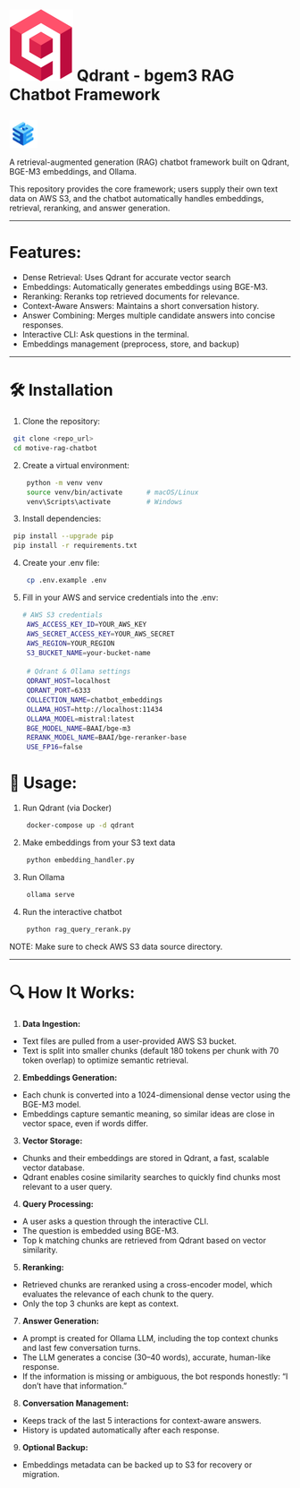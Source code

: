 #  ![](assets/logomark.svg) Qdrant - bgem3 RAG Chatbot Framework <p align="center">
  <img src="assets/bge_logo.jpeg" alt="Diagram" width="50">
</p>

A retrieval-augmented generation (RAG) chatbot framework built on Qdrant, BGE-M3 embeddings, and Ollama.

This repository provides the core framework; users supply their own text data on AWS S3, and the chatbot automatically handles embeddings, retrieval, reranking, and answer generation.

___________________________________________________________________________________

# Features:
- Dense Retrieval: Uses Qdrant for accurate vector search
- Embeddings: Automatically generates embeddings using BGE-M3.
- Reranking: Reranks top retrieved documents for relevance.
- Context-Aware Answers: Maintains a short conversation history.
- Answer Combining: Merges multiple candidate answers into concise responses.
- Interactive CLI: Ask questions in the terminal.
- Embeddings management (preprocess, store, and backup)

___________________________________________________________________________________


# 🛠 Installation
1.	Clone the repository:
   ```bash
 	git clone <repo_url>
	cd motive-rag-chatbot
   ```

2. Create a virtual environment:
   ```bash
    python -m venv venv
	source venv/bin/activate      # macOS/Linux
	venv\Scripts\activate         # Windows
   ```

3.	Install dependencies:
   ```bash
	pip install --upgrade pip
	pip install -r requirements.txt
   ```

4. Create your .env file:
   ```bash
    cp .env.example .env
   ```
5. Fill in your AWS and service credentials into the .env:
   ```bash
   # AWS S3 credentials
	AWS_ACCESS_KEY_ID=YOUR_AWS_KEY
	AWS_SECRET_ACCESS_KEY=YOUR_AWS_SECRET
	AWS_REGION=YOUR_REGION
	S3_BUCKET_NAME=your-bucket-name
	
	# Qdrant & Ollama settings
	QDRANT_HOST=localhost
	QDRANT_PORT=6333
	COLLECTION_NAME=chatbot_embeddings
	OLLAMA_HOST=http://localhost:11434
	OLLAMA_MODEL=mistral:latest
	BGE_MODEL_NAME=BAAI/bge-m3
	RERANK_MODEL_NAME=BAAI/bge-reranker-base
	USE_FP16=false
   ```
# 🚀 Usage:
1. Run Qdrant (via Docker)
   ```bash
    docker-compose up -d qdrant
   ```

2. Make embeddings from your S3 text data
   ```bash
    python embedding_handler.py
   
3. Run Ollama
   ```bash
    ollama serve
   ```

4. Run the interactive chatbot
   ```bash
    python rag_query_rerank.py
   ```

NOTE: Make sure to check AWS S3 data source directory.

_____________________________________________________________________________

# 🔍 How It Works:

1. **Data Ingestion:**
- Text files are pulled from a user-provided AWS S3 bucket.
- Text is split into smaller chunks (default 180 tokens per chunk with 70 token overlap) to optimize semantic retrieval.
  
2. **Embeddings Generation:**
- Each chunk is converted into a 1024-dimensional dense vector using the BGE-M3 model.
- Embeddings capture semantic meaning, so similar ideas are close in vector space, even if words differ.
  
3. **Vector Storage:**
- Chunks and their embeddings are stored in Qdrant, a fast, scalable vector database.
- Qdrant enables cosine similarity searches to quickly find chunks most relevant to a user query.
  
4. **Query Processing:**
- A user asks a question through the interactive CLI.
- The question is embedded using BGE-M3.
- Top k matching chunks are retrieved from Qdrant based on vector similarity.
  
5. **Reranking:**
- Retrieved chunks are reranked using a cross-encoder model, which evaluates the relevance of each chunk to the query.
- Only the top 3 chunks are kept as context.
  
7. **Answer Generation:**
- A prompt is created for Ollama LLM, including the top context chunks and last few conversation turns.
- The LLM generates a concise (30–40 words), accurate, human-like response.
- If the information is missing or ambiguous, the bot responds honestly: “I don’t have that information.”
  
8. **Conversation Management:**
- Keeps track of the last 5 interactions for context-aware answers.
- History is updated automatically after each response.
  
9. **Optional Backup:**
- Embeddings metadata can be backed up to S3 for recovery or migration.
